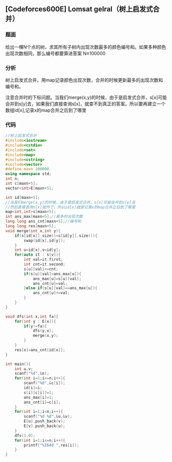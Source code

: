 ## [Codeforces600E]  Lomsat gelral（树上启发式合并）

### 题面

给出一棵N个点的树，求其所有子树内出现次数最多的颜色编号和。如果多种颜色出现次数相同，那么编号都要算进答案
N≤100000

### 分析

树上启发式合并，用map记录颜色出现次数，合并的时候更新最多的出现次数和编号和。

注意合并时的下标问题。当我们merge(x,y)的时候，由于是启发式合并，s[x]可能会并到s[y]去，如果我们直接查询s[x]，就查不到真正的答案。所以要再建立一个数组id[x],记录x的map合并之后到了哪里

### 代码

```cpp
//树上启发式合并 
#include<iostream>
#include<cstdio>
#include<set>
#include<map>
#include<cstring>
#include<vector>
#define maxn 100000
using namespace std;
int n;
int c[maxn+5];
vector<int>E[maxn+5];

int id[maxn+5];
//当我们merge(x,y)的时候，由于是启发式合并，s[x]可能会并到s[y]去
//然后直接查询s[x]就炸了，所以id[x]就是记录x的map合并之后到了哪里 
map<int,int>s[maxn+5];
int ans_max[maxn+5];//最多的出现次数 
long long ans_cnt[maxn+5];//编号和 
long long res[maxn+5];
void merge(int x,int y){
	if(s[id[x]].size()<s[id[y]].size()){
		swap(id[x],id[y]);
	}
	int u=id[x],v=id[y];
	for(auto it : s[v]){
		int val=it.first;
		int cnt=it.second;
		s[u][val]+=cnt;
		if(s[u][val]>ans_max[u]){
			ans_max[u]=s[u][val];
			ans_cnt[u]=val;	
		}else if(s[u][val]==ans_max[u]){
			ans_cnt[u]+=val;
		}
	} 
}

void dfs(int x,int fa){
	for(int y : E[x]){
		if(y!=fa){
			dfs(y,x);
			merge(x,y);
		}
	}
	res[x]=ans_cnt[id[x]];
}

int main(){
	int u,v;
	scanf("%d",&n);
	for(int i=1;i<=n;i++){
		scanf("%d",&c[i]);
		id[i]=i;
		s[i][c[i]]=1;
		ans_max[i]=1;
		ans_cnt[i]=c[i];
	} 
	for(int i=1;i<n;i++){
		scanf("%d %d",&u,&v);
		E[u].push_back(v);
		E[v].push_back(u);
	}
	dfs(1,0);
	for(int i=1;i<=n;i++){
		printf("%I64d ",res[i]);
	}
}

```



